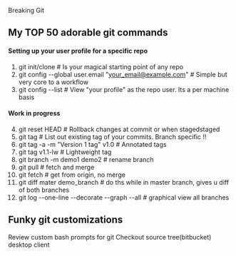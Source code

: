Breaking Git 

## My TOP 50 adorable git commands
#### Setting up your user profile for a specific repo  
1. git init/clone # Is your magical starting point of any repo
2. git config --global user.email "your_email@example.com" # Simple but very core to a workflow
3. git config --list  # View "your profile" as the repo user. Its a per machine basis

#### Work in progress 
4. git reset HEAD <file-name> # Rollback changes at commit or when stagedstaged 
5. git tag 		      # List out existing tag of your commits. Branch specific !!
6. git tag -a -m "Version 1 tag" v1.0	# Annotated tags 
7. git tag v1.1-lw	      # Lightweight tag 
8. git branch -m demo1 demo2 # rename branch
9. git pull # fetch and merge 
10. git fetch # get from origin, no merge
11. git diff mater demo_branch # do ths while in master branch, gives u diff of both branches 
12. git log --one-line --decorate --graph --all # graphical view all branches

## Funky git customizations  
Review custom bash prompts for git
Checkout source tree(bitbucket) desktop client

